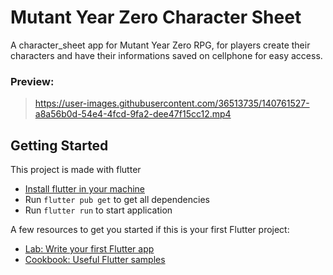 # Mutant Year Zero Character Sheet

A character_sheet app for Mutant Year Zero RPG, for players create their characters and have their informations saved on cellphone for easy access.

### Preview:
> https://user-images.githubusercontent.com/36513735/140761527-a8a56b0d-54e4-4fcd-9fa2-dee47f15cc12.mp4


## Getting Started

This project is made with flutter
- [Install flutter in your machine](https://flutter.dev/docs/get-started/install)
- Run `flutter pub get` to get all dependencies
- Run `flutter run` to start application

A few resources to get you started if this is your first Flutter project:

- [Lab: Write your first Flutter app](https://flutter.dev/docs/get-started/codelab)
- [Cookbook: Useful Flutter samples](https://flutter.dev/docs/cookbook)
